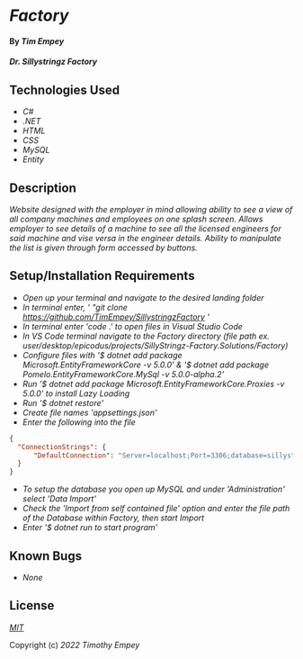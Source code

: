 # _Factory_

#### By _**Tim Empey**_

#### _Dr. Sillystringz Factory_

## Technologies Used

* _C#_
* _.NET_
* _HTML_
* _CSS_
* _MySQL_
* _Entity_

## Description

_Website designed with the employer in mind allowing ability to see a view of all company machines and employees on one splash screen. Allows employer to see details of a machine to see all the licensed engineers for said machine and vise versa in the engineer details. Ability to manipulate the list is given through form accessed by buttons._

## Setup/Installation Requirements

* _Open up your terminal and navigate to the desired landing folder_
* _In terminal enter, ' "git clone https://github.com/TimEmpey/SillystringzFactory '_
* _In terminal enter 'code .' to open files in Visual Studio Code_
* _In VS Code terminal navigate to the Factory directory (file path ex. user/desktop/epicodus/projects/SillyStringz-Factory.Solutions/Factory)_
* _Configure files with '$ dotnet add package Microsoft.EntityFrameworkCore -v 5.0.0' & '$ dotnet add package Pomelo.EntityFrameworkCore.MySql -v 5.0.0-alpha.2'_
* _Run '$ dotnet add package Microsoft.EntityFrameworkCore.Proxies -v 5.0.0' to install Lazy Loading_
* _Run '$ dotnet restore'_
* _Create file names 'appsettings.json'_
* _Enter the following into the file_
```json
{
  "ConnectionStrings": {
      "DefaultConnection": "Server=localhost;Port=3306;database=sillystringz_factory;uid=root;pwd=YOUR_PASSWORD;"
  }
}
```
* _To setup the database you open up MySQL and under 'Administration' select 'Data Import'_
* _Check the 'Import from self contained file' option and enter the file path of the Database within Factory, then start Import_
* _Enter '$ dotnet run to start program'_

## Known Bugs

* _None_

## License

_[MIT](https://en.wikipedia.org/wiki/MIT_License)_

Copyright (c) _2022_ _Timothy Empey_